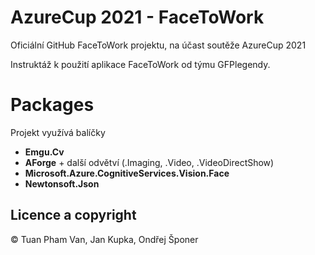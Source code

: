 # AzureCup 2021 - FaceToWork

Oficiální GitHub FaceToWork projektu, na účast soutěže AzureCup 2021

Instruktáž k použití aplikace FaceToWork od týmu GFPlegendy.


# Packages
Projekt využívá balíčky 

* **Emgu.Cv**
* **AForge** + další odvětví (.Imaging, .Video, .VideoDirectShow)
* **Microsoft.Azure.CognitiveServices.Vision.Face**
* **Newtonsoft.Json**






## Licence a copyright

© Tuan Pham Van, Jan Kupka, Ondřej Šponer
